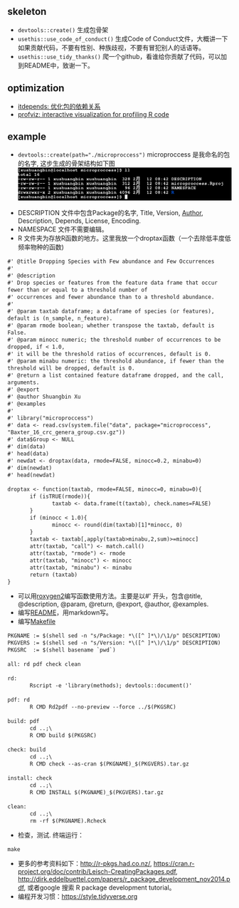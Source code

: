 
## skeleton

+ `devtools::create()` 生成包骨架
+ `usethis::use_code_of_conduct()` 生成Code of Conduct文件，大概讲一下如果贡献代码，不要有性别、种族歧视，不要有冒犯别人的话语等。
+ `usethis::use_tidy_thanks()` 爬一个github，看谁给你贡献了代码，可以加到README中，致谢一下。

## optimization

+ [itdepends: 优化包的依赖关系](https://github.com/jimhester/itdepends)
+ [profviz: interactive visualization for profiling R code](https://rstudio.github.io/profvis/)

## example
+ `devtools::create(path="./microproccess")` microproccess 是我命名的包的名字, 这步生成的骨架结构如下图
![skeleton](./images/skeletonFigure.png)
 - DESCRIPTION 文件中包含Package的名字, Title, Version, [Author](https://journal.r-project.org/archive/2012-1/RJournal_2012-1_Hornik~et~al.pdf), Description, Depends, License, Encoding.
 - NAMESPACE 文件不需要编辑。
 - R 文件夹为存放R函数的地方。这里我放一个droptax函数（一个去除低丰度低频率物种的函数)  

```
#' @title Dropping Species with Few abundance and Few Occurrences 
#' 
#' @description 
#' Drop species or features from the feature data frame that occur fewer than or equal to a threshold number of 
#' occurrences and fewer abundance than to a threshold abundance. 
#' 
#' @param taxtab dataframe; a dataframe of species (or features), default is (n_sample, n_feature). 
#' @param rmode boolean; whether transpose the taxtab, default is False. 
#' @param minocc numeric; the threshold number of occurrences to be dropped, if < 1.0, 
#' it will be the threshold ratios of occurrences, default is 0. 
#' @param minabu numeric: the threshold abundance, if fewer than the threshold will be dropped, default is 0. 
#' @return a list contained feature dataframe dropped, and the call, arguments. 
#' @export 
#' @author Shuangbin Xu 
#' @examples 
#' 
#' library("microproccess") 
#' data <- read.csv(system.file("data", package="microproccess", "Baxter_16_crc_genera_group.csv.gz")) 
#' data$Group <- NULL 
#' dim(data) 
#' head(data) 
#' newdat <- droptax(data, rmode=FALSE, minocc=0.2, minabu=0) 
#' dim(newdat) 
#' head(newdat) 
 
droptax <- function(taxtab, rmode=FALSE, minocc=0, minabu=0){ 
       if (isTRUE(rmode)){ 
              taxtab <- data.frame(t(taxtab), check.names=FALSE) 
       } 
       if (minocc < 1.0){ 
              minocc <- round(dim(taxtab)[1]*minocc, 0) 
       } 
       taxtab <- taxtab[,apply(taxtab>minabu,2,sum)>=minocc] 
       attr(taxtab, "call") <- match.call() 
       attr(taxtab, "rmode") <- rmode                            
       attr(taxtab, "minocc") <- minocc                          
       attr(taxtab, "minabu") <- minabu                          
       return (taxtab)                                           
}
```
+ 可以用[roxygen2](https://github.com/yihui/roxygen2)编写函数使用方法。主要是以#' 开头，包含@title, @description, @param, @return, @export, @author, @examples. 
+ 编写[README](https://gist.github.com/PurpleBooth/109311bb0361f32d87a2#project-title)，用markdown写。
+ 编写[Makefile](https://github.com/xiangpin/MetaMicrobiome/blob/master/Makefile)

```
PKGNAME := $(shell sed -n "s/Package: *\([^ ]*\)/\1/p" DESCRIPTION)
PKGVERS := $(shell sed -n "s/Version: *\([^ ]*\)/\1/p" DESCRIPTION)
PKGSRC  := $(shell basename `pwd`)
       
all: rd pdf check clean
       
rd:    
       Rscript -e 'library(methods); devtools::document()'
       
pdf: rd
       R CMD Rd2pdf --no-preview --force ../$(PKGSRC)
       
build: pdf
       cd ..;\
       R CMD build $(PKGSRC)
       
check: build
       cd ..;\
       R CMD check --as-cran $(PKGNAME)_$(PKGVERS).tar.gz
       
install: check
       cd ..;\
       R CMD INSTALL $(PKGNAME)_$(PKGVERS).tar.gz
       
clean: 
       cd ..;\
       rm -rf $(PKGNAME).Rcheck
```
+ 检查，测试. 终端运行：

```
make
```
+ 更多的参考资料如下：<http://r-pkgs.had.co.nz/>, <https://cran.r-project.org/doc/contrib/Leisch-CreatingPackages.pdf>, <http://dirk.eddelbuettel.com/papers/r_package_development_nov2014.pdf>, 或者google 搜索 R package development tutorial。
+ 编程开发习惯：<https://style.tidyverse.org>
